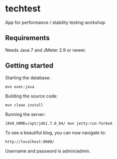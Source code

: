 techtest
========

App for performance / stability testing workshop

Requirements
------------

Needs Java 7 and JMeter 2.9 or newer.

Getting started
---------------

Starting the database:

    mvn exec:java

Building the source code:

    mvn clean install

Running the server:

    JAVA_HOME=/opt/jdk1.7.0_04/ mvn jetty:run-forked

To see a beautiful blog, you can now navigate to:

    http://localhost:8080/

Username and password is admin/admin.
